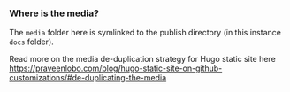 ### Where is the media?

The `media` folder here is symlinked to the publish directory (in this instance `docs` folder).

Read more on the media de-duplication strategy for Hugo static site here  https://praveenlobo.com/blog/hugo-static-site-on-github-customizations/#de-duplicating-the-media
